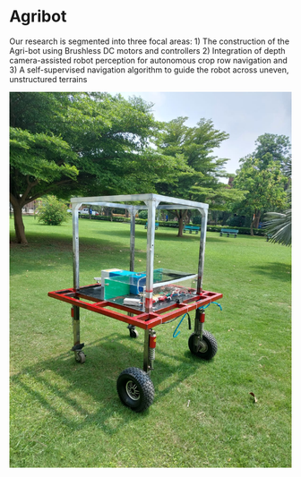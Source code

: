 # Agribot
Our research is segmented into three focal areas: 1) The construction of the Agri-bot using Brushless DC motors and controllers 2) Integration of depth camera-assisted robot perception for autonomous crop row navigation and 3) A self-supervised navigation algorithm to guide the robot across uneven, unstructured terrains

![Alt Text](front.jpeg)
